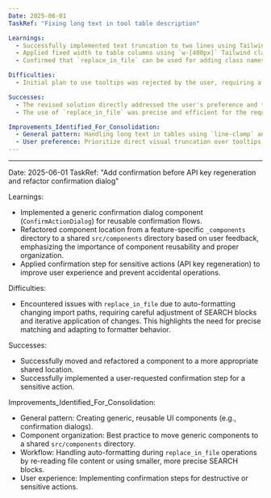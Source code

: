 ```yaml
---
Date: 2025-06-01
TaskRef: "Fixing long text in tool table description"

Learnings:
  - Successfully implemented text truncation to two lines using Tailwind CSS `line-clamp-2` and `overflow-hidden` classes.
  - Applied fixed width to table columns using `w-[400px]` Tailwind class to control layout.
  - Confirmed that `replace_in_file` can be used for adding class names to existing HTML/JSX elements.

Difficulties:
  - Initial plan to use tooltips was rejected by the user, requiring a pivot to line clamping and fixed column widths. This highlights the importance of user feedback in refining solutions.

Successes:
  - The revised solution directly addressed the user's preference and the visual issue effectively.
  - The use of `replace_in_file` was precise and efficient for the required changes.

Improvements_Identified_For_Consolidation:
  - General pattern: Handling long text in tables using `line-clamp` and fixed column widths for better UI control.
  - User preference: Prioritize direct visual truncation over tooltips when explicitly requested.
---
```


---

Date: 2025-06-01
TaskRef: "Add confirmation before API key regeneration and refactor confirmation dialog"

Learnings:

- Implemented a generic confirmation dialog component (`ConfirmActionDialog`) for reusable confirmation flows.
- Refactored component location from a feature-specific `_components` directory to a shared `src/components` directory based on user feedback, emphasizing the importance of component reusability and proper organization.
- Applied confirmation step for sensitive actions (API key regeneration) to improve user experience and prevent accidental operations.

Difficulties:

- Encountered issues with `replace_in_file` due to auto-formatting changing import paths, requiring careful adjustment of SEARCH blocks and iterative application of changes. This highlights the need for precise matching and adapting to formatter behavior.

Successes:

- Successfully moved and refactored a component to a more appropriate shared location.
- Successfully implemented a user-requested confirmation step for a sensitive action.

Improvements_Identified_For_Consolidation:

- General pattern: Creating generic, reusable UI components (e.g., confirmation dialogs).
- Component organization: Best practice to move generic components to a shared `src/components` directory.
- Workflow: Handling auto-formatting during `replace_in_file` operations by re-reading file content or using smaller, more precise SEARCH blocks.
- User experience: Implementing confirmation steps for destructive or sensitive actions.
